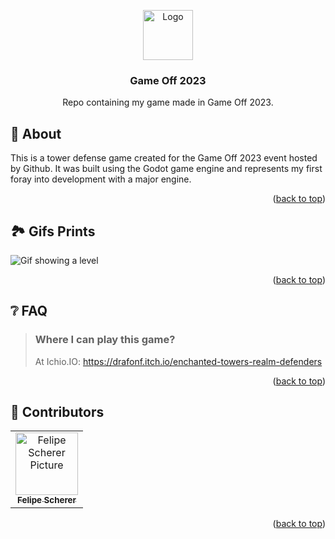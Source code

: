 <a name="readme-top"></a>
<div align="center">

<a href="https://github.com/fescherer/game-off-2023">
<img src="https://github.com/fescherer/game-off-2023/assets/62115215/251b3900-8d7f-48a4-b471-287c2f5addf3" alt="Logo" width="80" height="80">
</a>

### Game Off 2023

Repo containing my game made in Game Off 2023.

</div>

<!-- **********************🐲About🐲********************** -->
<a name="aboutProject"></a>

## 📕 About

This is a tower defense game created for the Game Off 2023 event hosted by Github. It was built using the Godot game engine and represents my first foray into development with a major engine.

<p align="right">(<a href="#readme-top">back to top</a>)</p>

<!-- **********************🐲Gifs Prints🐲********************** -->
<a name="gifsPrints"></a>

## 🏞️ Gifs Prints

![Gif showing a level](https://github.com/fescherer/game-off-2023/assets/62115215/845a93d1-1107-4456-abb4-5dbb01ce76e5)

<p align="right">(<a href="#readme-top">back to top</a>)</p>

<!-- **********************🐲FAQ🐲********************** -->
<a name="faq"></a>

## ❔ FAQ


> ### Where I can play this game?
>
> At Ichio.IO: https://drafonf.itch.io/enchanted-towers-realm-defenders


<p align="right">(<a href="#readme-top">back to top</a>)</p>

<!-- **********************🐲Contributors🐲********************** -->
<a name="contributors"></a>

## 🤗 Contributors

<table>
  <tr>
    <td align="center">
        <a href=https://github.com/fescherer>
          <img src=https://github.com/fescherer.png width="100px;" alt="Felipe Scherer Picture"/><br>
          <sub>
            <b>Felipe Scherer</b>
          </sub>
        </a>
      </td>
  </tr>
</table>

<p align="right">(<a href="#readme-top">back to top</a>)</p>
